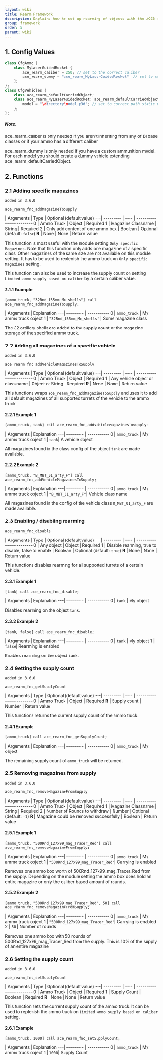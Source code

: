 ```yaml
---
layout: wiki
title: Rearm Framework
description: Explains how to set-up rearming of objects with the ACE3 rearm system.
group: framework
order: 5
parent: wiki
---
```


## 1. Config Values

```cpp
class CfgAmmo {
    class MyLaserGuidedRocket {
        ace_rearm_caliber = 250; // set to the correct caliber
        ace_rearm_dummy = "ace_rearm_MyLaserGuidedRocket"; // set to correct vehicle classname
    };
};
class CfgVehicles {
    class ace_rearm_defaultCarriedObject;
    class ace_rearm_MyLaserGuidedRocket: ace_rearm_defaultCarriedObject {
        model = "\directory\model.p3d"; // set to correct path static model
    };
};
```

<div class="panel callout">
    <h5>Note:</h5>
    <p>ace_rearm_caliber is only needed if you aren't inheriting from any of BI base classes or if your ammo has a different caliber.</p>
    <p>ace_rearm_dummy is only needed if you have a custom ammunition model. For each model you should create a dummy vehicle extending ace_rearm_defaultCarriedObject.</p>
</div>

## 2. Functions

### 2.1 Adding specific magazines
`added in 3.6.0`

`ace_rearm_fnc_addMagazineToSupply`

   | Arguments | Type | Optional (default value)
---| --------- | ---- | ------------------------
0  | Ammo Truck | Object | Required
1  | Magazine Classname | String | Required
2  | Only add content of one ammo box | Boolean | Optional (default: `false`)
**R** | None | None | Return value

This function is most useful with the module setting `Only specific Magazines`. Note that this function only adds one magazine of a specific class. Other magazines of the same size are not available on this module setting. It has to be used to replenish the ammo truck on `Only specific Magazines` setting.

This function can also be used to increase the supply count on setting `Limited ammo supply based on caliber` by a certain caliber value.

#### 2.1.1 Example

`[ammo_truck, "32Rnd_155mm_Mo_shells"] call ace_rearm_fnc_addMagazineToSupply;`

   | Arguments | Explanation
---| --------- | -----------
0  | `ammo_truck` | My ammo truck object
1  | `"32Rnd_155mm_Mo_shells"` | Some magazine class

The 32 artillery shells are added to the supply count or the magazine storage of the specified ammo truck.

### 2.2 Adding all magazines of a specific vehicle
`added in 3.6.0`

`ace_rearm_fnc_addVehicleMagazinesToSupply`

   | Arguments | Type | Optional (default value)
---| --------- | ---- | ------------------------
0  | Ammo Truck | Object | Required
1  | Any vehicle object or class name | Object or String | Required
**R** | None | None | Return value

This functions wraps `ace_rearm_fnc_addMagazineToSupply` and  uses it to add all default magazines of all supported turrets of the vehicle to the ammo truck.

#### 2.2.1 Example 1

`[ammo_truck, tank] call ace_rearm_fnc_addVehicleMagazinesToSupply;`

   | Arguments | Explanation
---| --------- | -----------
0  |  `ammo_truck` | My ammo truck object
1  |  `tank`| A vehicle object

All magazines found in the class config of the object `tank` are made available.

#### 2.2.2 Example 2

`[ammo_truck, "B_MBT_01_arty_F"] call ace_rearm_fnc_addVehicleMagazinesToSupply;`

   | Arguments | Explanation
---| --------- | -----------
0  |  `ammo_truck` | My ammo truck object
1  |  `"B_MBT_01_arty_F"`| Vehicle class name

All magazines found in the config of the vehicle class `B_MBT_01_arty_F` are made available.

### 2.3 Enabling / disabling rearming

`ace_rearm_fnc_disable`

   | Arguments | Type | Optional (default value)
---| --------- | ---- | ------------------------
0  | Any object | Object | Required
1  | Disable rearming, true to disable, false to enable | Boolean | Optional (default: `true`)
**R** | None | None | Return value

This functions disables rearming for all supported turrets of a certain vehicle.

#### 2.3.1 Example 1

`[tank] call ace_rearm_fnc_disable;`

   | Arguments | Explanation
---| --------- | -----------
0  |  `tank` | My object

Disables rearming on the object `tank`.

#### 2.3.2 Example 2

`[tank, false] call ace_rearm_fnc_disable;`

   | Arguments | Explanation
---| --------- | -----------
0  |  `tank` | My object
1  |  `false`| Rearming is enabled

Enables rearming on the object `tank`.

### 2.4 Getting the supply count
`added in 3.6.0`

`ace_rearm_fnc_getSupplyCount`

   | Arguments | Type | Optional (default value)
---| --------- | ---- | ------------------------
0  | Ammo Truck | Object | Required
**R** | Supply count | Number | Return value

This functions returns the current supply count of the ammo truck.

#### 2.4.1 Example

`[ammo_truck] call ace_rearm_fnc_getSupplyCount;`

   | Arguments | Explanation
---| --------- | -----------
0  |  `ammo_truck` | My object

The remaining supply count of `ammo_truck` will be returned.

### 2.5 Removing magazines from supply
`added in 3.6.0`

`ace_rearm_fnc_removeMagazineFromSupply`

   | Arguments | Type | Optional (default value)
---| --------- | ---- | ------------------------
0  | Ammo Truck | Object | Required
1  | Magazine Classname | String | Required
2  | Number of Rounds to withdraw | Number | Optional (default: `-1`)
**R** | Magazine could be removed successfully | Boolean | Return value

#### 2.5.1 Example 1

`[ammo_truck, "500Rnd_127x99_mag_Tracer_Red"] call ace_rearm_fnc_removeMagazineFromSupply;`

   | Arguments | Explanation
---| --------- | -----------
0  |  `ammo_truck` | My ammo truck object
1  |  `"500Rnd_127x99_mag_Tracer_Red"`| Carrying is enabled

Removes one ammo box worth of 500Rnd_127x99_mag_Tracer_Red from the supply. Depending on the module setting the ammo box does hold an entire magazine or only the caliber based amount of rounds.

#### 2.5.2 Example 2

`[ammo_truck, "500Rnd_127x99_mag_Tracer_Red", 50] call ace_rearm_fnc_removeMagazineFromSupply;`

   | Arguments | Explanation
---| --------- | -----------
0  |  `ammo_truck` | My ammo truck object
1  |  `"500Rnd_127x99_mag_Tracer_Red"`| Carrying is enabled
2  |  `50` | Number of rounds

Removes one ammo box with 50 rounds of 500Rnd_127x99_mag_Tracer_Red from the supply. This is 10% of the supply of an entire magazine.

### 2.6 Setting the supply count
`added in 3.6.0`

`ace_rearm_fnc_setSupplyCount`

   | Arguments | Type | Optional (default value)
---| --------- | ---- | ------------------------
0  | Ammo Truck | Object | Required
1  | Supply Count | Boolean | Required
**R** | None | None | Return value

This function sets the current supply count of the ammo truck. It can be used to replenish the ammo truck on `Limited ammo supply based on caliber` setting.

#### 2.6.1 Example

`[ammo_truck, 1000] call ace_rearm_fnc_setSupplyCount;`

   | Arguments | Explanation
---| --------- | -----------
0  |  `ammo_truck` | My ammo truck object
1  |  `1000`| Supply Count
